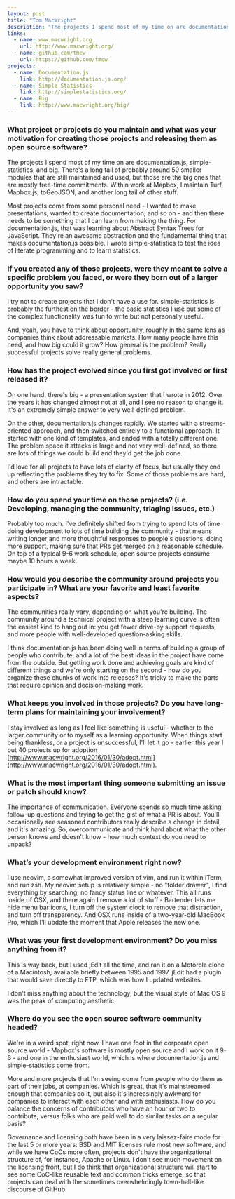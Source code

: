 ```yaml
---
layout: post
title: "Tom MacWright"
description: "The projects I spend most of my time on are documentation.js, simple-statistics, and big."
links:
  - name: www.macwright.org
    url: http://www.macwright.org/
  - name: github.com/tmcw
    url: https://github.com/tmcw
projects:
  - name: Documentation.js
    link: http://documentation.js.org/
  - name: Simple-Statistics
    link: http://simplestatistics.org/
  - name: Big
    link: http://www.macwright.org/big/
---
```


### What project or projects do you maintain and what was your motivation for creating those projects and releasing them as open source software?

The projects I spend most of my time on are documentation.js, simple-statistics,
and big. There's a long tail of probably around 50 smaller modules that are
still maintained and used, but those are the big ones that are mostly free-time
commitments. Within work at Mapbox, I maintain Turf, Mapbox.js, toGeoJSON,
and another long tail of other stuff.

Most projects come from some personal need - I wanted to make presentations,
wanted to create documentation, and so on - and then there needs to be something
that I can learn from making the thing. For documentation.js, that was learning
about Abstract Syntax Trees for JavaScript. They're an awesome abstraction and
the fundamental thing that makes documentation.js possible. I wrote
simple-statistics to test the idea of literate programming and to learn
statistics.

### If you created any of those projects, were they meant to solve a specific problem you faced, or were they born out of a larger opportunity you saw?

I try not to create projects that I don't have a use for. simple-statistics is
probably the furthest on the border - the basic statistics I use but some of the
complex functionality was fun to write but not personally useful.

And, yeah, you have to think about opportunity, roughly in the same lens as
companies think about addressable markets. How many people have this need, and
how big could it grow? How general is the problem? Really successful projects
solve really general problems.

### How has the project evolved since you first got involved or first released it?

On one hand, there's big - a presentation system that I wrote in 2012. Over the
years it has changed almost not at all, and I see no reason to change it. It's
an extremely simple answer to very well-defined problem.

On the other, documentation.js changes rapidly. We started with a
streams-oriented approach, and then switched entirely to a functional approach.
It started with one kind of templates, and ended with a totally different one.
The problem space it attacks is large and not very well-defined, so there are
lots of things we could build and they'd get the job done.

I'd love for all projects to have lots of clarity of focus, but usually they end
up reflecting the problems they try to fix. Some of those problems are hard, and
others are intractable.

### How do you spend your time on those projects? (i.e. Developing, managing the community, triaging issues, etc.)

Probably too much. I've definitely shifted from trying to spend lots of time
doing development to lots of time building the community - that means writing
longer and more thoughtful responses to people's questions, doing more support,
making sure that PRs get merged on a reasonable schedule. On top of a typical
9-6 work schedule, open source projects consume maybe 10 hours a week.

### How would you describe the community around projects you participate in? What are your favorite and least favorite aspects?

The communities really vary, depending on what you're building. The community
around a technical project with a steep learning curve is often the easiest kind
to hang out in: you get fewer drive-by support requests, and more people with
well-developed question-asking skills.

I think documentation.js has been doing well in terms of building a group of
people who contribute, and a lot of the best ideas in the project have come from
the outside. But getting work done and achieving goals are kind of different
things and we're only starting on the second - how do you organize these chunks
of work into releases? It's tricky to make the parts that require opinion and
decision-making work.

### What keeps you involved in those projects? Do you have long-term plans for maintaining your involvement?

I stay involved as long as I feel like something is useful - whether to the
larger community or to myself as a learning opportunity. When things start being
thankless, or a project is unsuccessful, I'll let it go - earlier this year I
put 40 projects up for adoption [http://www.macwright.org/2016/01/30/adopt.html](http://www.macwright.org/2016/01/30/adopt.html).

### What is the most important thing someone submitting an issue or patch should know?

The importance of communication. Everyone spends so much time asking follow-up
questions and trying to get the gist of what a PR is about. You'll occasionally
see seasoned contributors really describe a change in detail, and it's amazing.
So, overcommunicate and think hard about what the other person knows and doesn't
know - how much context do you need to unpack?

### What’s your development environment right now?

I use neovim, a somewhat improved version of vim, and run it within iTerm, and
run zsh. My neovim setup is relatively simple - no "folder drawer", I find
everything by searching, no fancy status line or whatever. This all runs inside
of OSX, and there again I remove a lot of stuff - Bartender lets me hide menu
bar icons, I turn off the system clock to remove that distraction, and turn off
transparency. And OSX runs inside of a two-year-old MacBook Pro, which I'll
update the moment that Apple releases the new one.

### What was your first development environment? Do you miss anything from it?

This is way back, but I used jEdit all the time, and ran it on a Motorola clone
of a Macintosh, available briefly between 1995 and 1997. jEdit had a plugin that
would save directly to FTP, which was how I updated websites.

I don't miss anything about the technology, but the visual style of Mac OS 9 was
the peak of computing aesthetic.

### Where do you see the open source software community headed?

We're in a weird spot, right now. I have one foot in the corporate open source
world - Mapbox's software is mostly open source and I work on it 9-6 - and one
in the enthusiast world, which is where documentation.js and simple-statistics
come from.

More and more projects that I'm seeing come from people who do them as part of
their jobs, at companies. Which is great, that it's mainstreamed enough that
companies do it, but also it's increasingly awkward for companies to interact
with each other and with enthusiasts. How do you balance the concerns of
contributors who have an hour or two to contribute, versus folks who are paid
well to do similar tasks on a regular basis?

Governance and licensing both have been in a very laissez-faire mode for the
last 5 or more years: BSD and MIT licenses rule most new software, and while we
have CoCs more often, projects don't have the organizational structure of, for
instance, Apache or Linux. I don't see much movement on the licensing front,
but I do think that organizational structure will start to see some CoC-like
reusable text and common tricks emerge, so that projects can deal with the
sometimes overwhelmingly town-hall-like discourse of GitHub.
